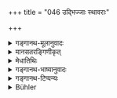 +++
title = "046 उद्भिज्जाः स्थावराः"

+++

<details><summary>गङ्गानथ-मूलानुवादः</summary>

All those immovable brings that are produced by splitting (i.e., Plants) grow out of seeds and slips. those that, abounding in flowers, perish with the ripening of their fruit, are called ‘oṣadhis’ (‘Annuals’).—(46)
</details>

<details><summary>मानसतरङ्गिणीकृत्</summary>

Diverse small plants, propagated by seed or by slips and shoots, annual plants, which bear many flowers and fruits, and perish after the ripening of their fruits, are the next group.
</details>

<details><summary>मेधातिथिः</summary>

उद्भेदनम् उद्भित् । भावे क्विप् । ततो जायन्त इति **उद्भिज्जाः** । उप्तं बीजं भूमिं च भित्त्वा विदार्य जायन्ते वृक्षाः । सर्वे बीजात् काण्डाच् च प्ररोहन्ति जायन्ते मूलस्कन्धादिना दृढीभवन्ति । तथ्**औषध्यः** । ओषधय इति युक्तम् । ईकारः कृदिकारद् इति, छान्दसो वा । इदं तासां स्वाभाविकं कर्म । **पाकान्ताः** फलपाकः अन्तो नाश आसाम् इति । पक्वे फले व्रीह्यादयो नश्यन्ति, बहुना च पुष्पफलेनोपगताः युक्ता भवन्ति । औषधीनां वृक्षाणां च यथासंभवम् एतद् विशेषणम् ॥ १.४६ ॥
</details>

<details><summary>गङ्गानथ-भाष्यानुवादः</summary>

‘*Udbhid*’ stands for ‘*udbhedana*,’ *the act of splitting*; the ‘*kvip*’ affix having a nominal force;—‘*those that are* *duced by splitting* are ‘*udbhijja*’; they are so called because they come into existence by *splitting* the seed and *breaking through* the soil; and these are *plants; all* these plants ‘*grown out of seeds and slips*’ and become fixed in their places by means of roots and trunks and other such things.

‘*Oṣadhyaḥ*’—the right form is ‘*oṣadhayaḥ*’ (because the base ends in short *i*). Or we may take the word as a form of the base with the long
*ī*; this lengthening of the vowel being explained, either as according
to the *Vārtika* on Pāṇini 4.1.45, or as a Vedic anomily.

The natural characteristic feature of these *oṣadhis*—*i.e*., Annuals—is as follows: ‘*They with the ripening of their fruit*’;—*i.e*, the ripening of the fruit constitutes their *end* or *perishing*; as a matter of fact, the paddy and other such plants perish as soon as their fruit has ripened. They also abound in, are endowed with, many fruits and flowers.

What is stated in this verse is the distinguishing characteristic of
*oṣadhis* (Annual plants), and what follows in the following verse,
constitutes the distinguishing feature of *Vṛkṣas* (Perennial Trees); the characters mentioned being attributed to them in accordance with actual facts.—(40)
</details>

<details><summary>गङ्गानथ-टिप्पन्यः</summary>

Medhātithi takes ‘*udbhijjāḥ sthāvarāḥ*’ as the subject, and ‘*bījakāṇḍaprarohiṇaḥ*’ as the predicate of the sentence. Buhler reverses this.
</details>

<details><summary>Bühler</summary>

046	All plants, propagated by seed or by slips, grow from shoots; annual plants (are those) which, bearing many flowers and fruits, perish after the ripening of their fruit;
</details>
